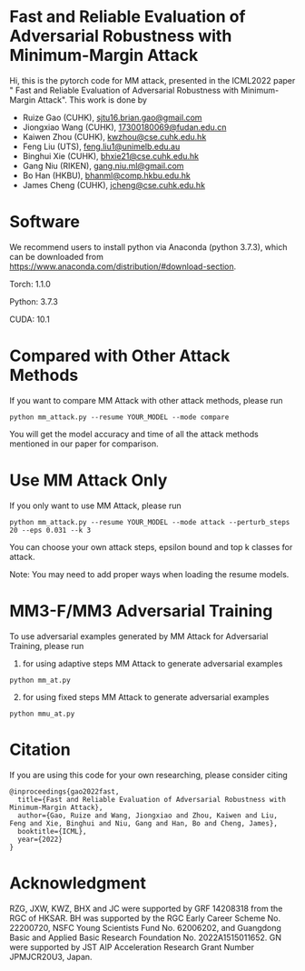 
# Fast and Reliable Evaluation of Adversarial Robustness with Minimum-Margin Attack
Hi, this is the pytorch code for MM attack, presented in the ICML2022 paper " Fast and Reliable Evaluation of Adversarial Robustness with
Minimum-Margin Attack". This work is done by  

- Ruize Gao (CUHK), sjtu16.brian.gao@gmail.com
- Jiongxiao Wang (CUHK), 17300180069@fudan.edu.cn
- Kaiwen Zhou (CUHK), kwzhou@cse.cuhk.edu.hk
- Feng Liu (UTS), feng.liu1@unimelb.edu.au  
- Binghui Xie (CUHK), bhxie21@cse.cuhk.edu.hk
- Gang Niu (RIKEN), gang.niu.ml@gmail.com 
- Bo Han (HKBU), bhanml@comp.hkbu.edu.hk    
- James Cheng (CUHK), jcheng@cse.cuhk.edu.hk
# Software
We recommend users to install python via Anaconda (python 3.7.3), which can be downloaded from https://www.anaconda.com/distribution/#download-section.  

Torch: 1.1.0  

Python: 3.7.3  

CUDA: 10.1  

# Compared with Other Attack Methods
If you want to compare MM Attack with other attack methods, please run
```
python mm_attack.py --resume YOUR_MODEL --mode compare
```
You will get the model accuracy and time of all the attack methods mentioned in our paper for comparison.

# Use MM Attack Only
If you only want to use MM Attack, please run
```
python mm_attack.py --resume YOUR_MODEL --mode attack --perturb_steps 20 --eps 0.031 --k 3
```
You can choose your own attack steps, epsilon bound and top k classes for attack.

Note: You may need to add proper ways when loading the resume models.

# MM3-F/MM3 Adversarial Training
To use adversarial examples generated by MM Attack for Adversarial Training, please run
1) for using adaptive steps MM Attack to generate adversarial examples
```
python mm_at.py
```
2) for using fixed steps MM Attack to generate adversarial examples
```
python mmu_at.py
```

# Citation
If you are using this code for your own researching, please consider citing
```
@inproceedings{gao2022fast,
  title={Fast and Reliable Evaluation of Adversarial Robustness with Minimum-Margin Attack},
  author={Gao, Ruize and Wang, Jiongxiao and Zhou, Kaiwen and Liu, Feng and Xie, Binghui and Niu, Gang and Han, Bo and Cheng, James},
  booktitle={ICML},
  year={2022}
}
```

# Acknowledgment
RZG, JXW, KWZ, BHX and JC were supported by GRF 14208318 from the RGC of HKSAR. BH was supported by the RGC Early Career Scheme No. 22200720, NSFC Young Scientists Fund No. 62006202, and Guangdong Basic and Applied Basic Research Foundation No. 2022A1515011652. GN were supported by JST AIP Acceleration Research Grant Number JPMJCR20U3, Japan. 


